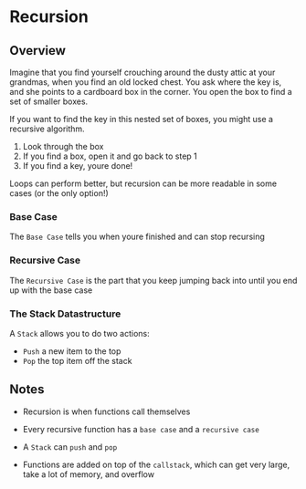 # Recursion

## Overview
Imagine that you find yourself crouching around the dusty attic at your grandmas, when you find an old locked chest.
You ask where the key is, and she points to a cardboard box in the corner. You open the box to find a set of smaller boxes.

If you want to find the key in this nested set of boxes, you might use a recursive algorithm.
1. Look through the box
2. If you find a box, open it and go back to step 1
3. If you find a key, youre done!

Loops can perform better, but recursion can be more readable in some cases (or the only option!)

### Base Case
The `Base Case` tells you when youre finished and can stop recursing 

### Recursive Case
The `Recursive Case` is the part that you keep jumping back into until you end up with the base case


### The Stack Datastructure
A `Stack` allows you to do two actions:
- `Push` a new item to the top
- `Pop` the top item off the stack


## Notes
- Recursion is when functions call themselves

- Every recursive function has a `base case` and a `recursive case`

- A `Stack` can `push` and `pop`

- Functions are added on top of the `callstack`, which can get very large, take a lot of memory, and overflow

